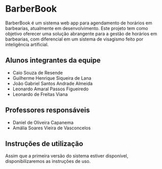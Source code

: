 # BarberBook

BarberBook é um sistema web app para agendamento de horários em barbearias, atualmente em desenvolvimento. Este projeto tem como objetivo oferecer uma solução abrangente para a gestão de horários em barbearias, com diferencial em um sistema de visagismo feito por inteligência artificial.

## Alunos integrantes da equipe

* Caio Souza de Resende
* Guilherme Henrique Siqueira de Lana
* João Gabriel Santos Andrade Almeida
* Leonardo Amaral Passos Figueiredo
* Leonardo de Freitas Viana

## Professores responsáveis

* Daniel de Oliveira Capanema
* Amália Soares Vieira de Vasconcelos

## Instruções de utilização

Assim que a primeira versão do sistema estiver disponível, disponibilizaremos as instruções de uso.

